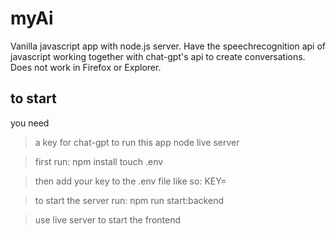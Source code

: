 # myAi

Vanilla javascript app with node.js server. Have the speechrecognition api of javascript working together with chat-gpt's api to create conversations.
Does not work in Firefox or Explorer.

## to start

you need 
> a key for chat-gpt to run this app
> node
> live server

> first run:
npm install
touch .env

> then add your key to the .env file like so:
KEY=<YOURKEY>

> to start the server run:
npm run start:backend

> use live server to start the frontend
